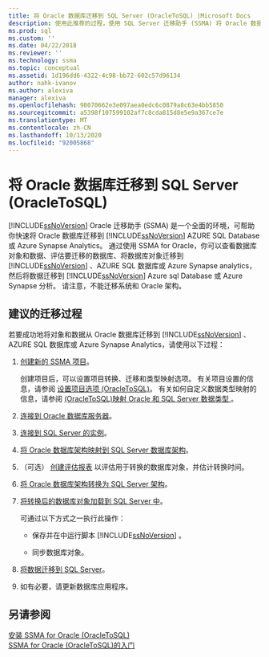```yaml
---
title: 将 Oracle 数据库迁移到 SQL Server (OracleToSQL) |Microsoft Docs
description: 使用此推荐的过程，使用 SQL Server 迁移助手 (SSMA) 将 Oracle 数据库迁移到 SQL Server 或 Azure SQL 数据库。
ms.prod: sql
ms.custom: ''
ms.date: 04/22/2018
ms.reviewer: ''
ms.technology: ssma
ms.topic: conceptual
ms.assetid: 1d196dd6-4322-4c98-bb72-602c57d96134
author: nahk-ivanov
ms.author: alexiva
manager: alexiva
ms.openlocfilehash: 98070662e3e097aea0edc6c0879a8c63e4bb5850
ms.sourcegitcommit: a5398f107599102af7c8cda815d8e5e9a367ce7e
ms.translationtype: MT
ms.contentlocale: zh-CN
ms.lasthandoff: 10/13/2020
ms.locfileid: "92005868"
---
```

# <a name="migrating-oracle-databases-to-sql-server-oracletosql"></a>将 Oracle 数据库迁移到 SQL Server (OracleToSQL)
[!INCLUDE[ssNoVersion](../../includes/ssnoversion-md.md)] Oracle 迁移助手 (SSMA) 是一个全面的环境，可帮助你快速将 Oracle 数据库迁移到 [!INCLUDE[ssNoVersion](../../includes/ssnoversion-md.md)] AZURE SQL Database 或 Azure Synapse Analytics。 通过使用 SSMA for Oracle，你可以查看数据库对象和数据、评估要迁移的数据库、将数据库对象迁移到 [!INCLUDE[ssNoVersion](../../includes/ssnoversion-md.md)] 、AZURE SQL 数据库或 Azure Synapse analytics，然后将数据迁移到 [!INCLUDE[ssNoVersion](../../includes/ssnoversion-md.md)] Azure sql Database 或 Azure Synapse 分析。 请注意，不能迁移系统和 Oracle 架构。
  
## <a name="recommended-migration-process"></a>建议的迁移过程  
若要成功地将对象和数据从 Oracle 数据库迁移到 [!INCLUDE[ssNoVersion](../../includes/ssnoversion-md.md)] 、AZURE SQL 数据库或 Azure Synapse Analytics，请使用以下过程：
  
1.  [创建新的 SSMA 项目](working-with-ssma-projects-oracletosql.md)。  
  
    创建项目后，可以设置项目转换、迁移和类型映射选项。 有关项目设置的信息，请参阅 [设置项目选项 &#40;OracleToSQL&#41;](../../ssma/oracle/setting-project-options-oracletosql.md)。 有关如何自定义数据类型映射的信息，请参阅 [&#40;OracleToSQL&#41;映射 Oracle 和 SQL Server 数据类型 ](../../ssma/oracle/mapping-oracle-and-sql-server-data-types-oracletosql.md)。  
  
2.  [连接到 Oracle 数据库服务器](connecting-to-oracle-database-oracletosql.md)。  
  
3.  [连接到 SQL Server 的实例](connecting-to-sql-server-oracletosql.md)。  
  
4.  [将 Oracle 数据库架构映射到 SQL Server 数据库架构](mapping-oracle-schemas-to-sql-server-schemas-oracletosql.md)。  
  
5.  （可选） [创建评估报表](assessing-oracle-schemas-for-conversion-oracletosql.md) 以评估用于转换的数据库对象，并估计转换时间。  
  
6.  [将 Oracle 数据库架构转换为 SQL Server 架构](converting-oracle-schemas-oracletosql.md)。  
  
7.  [将转换后的数据库对象加载到 SQL Server 中](loading-converted-database-objects-into-sql-server-oracletosql.md)。  
  
    可通过以下方式之一执行此操作：  
  
    -   保存并在中运行脚本 [!INCLUDE[ssNoVersion](../../includes/ssnoversion-md.md)] 。  
  
    -   同步数据库对象。  
  
8.  [将数据迁移到 SQL Server](migrating-oracle-data-into-sql-server-oracletosql.md)。  
  
9. 如有必要，请更新数据库应用程序。  
  
## <a name="see-also"></a>另请参阅  
[安装 SSMA for Oracle &#40;OracleToSQL&#41;](../../ssma/oracle/installing-ssma-for-oracle-oracletosql.md)  
[SSMA for Oracle &#40;OracleToSQL&#41;的入门 ](../../ssma/oracle/getting-started-with-ssma-for-oracle-oracletosql.md)  
  
